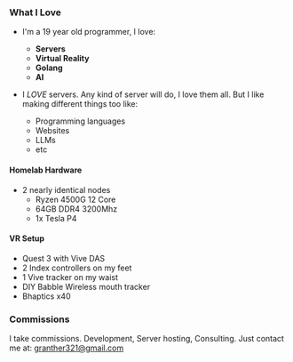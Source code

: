 ### What I Love
- I'm a 19 year old programmer, I love:
  - **Servers**
  - **Virtual Reality**
  - **Golang**
  - **AI**

- I *LOVE* servers. Any kind of server will do, I love them all. But I like making different things too like:
  - Programming languages
  - Websites
  - LLMs
  - etc

#### Homelab Hardware
- 2 nearly identical nodes
  - Ryzen 4500G 12 Core
  - 64GB DDR4 3200Mhz
  - 1x Tesla P4

#### VR Setup
- Quest 3 with Vive DAS
- 2 Index controllers on my feet
- 1 Vive tracker on my waist
- DIY Babble Wireless mouth tracker
- Bhaptics x40

### Commissions
I take commissions. Development, Server hosting, Consulting. Just contact me at: granther321@gmail.com
